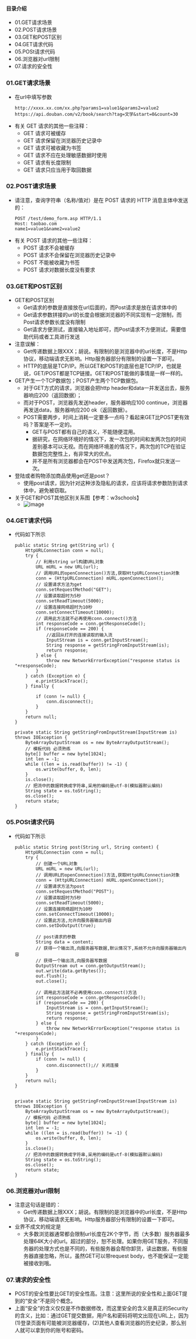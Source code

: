 #### 目录介绍
- 01.GET请求场景
- 02.POST请求场景
- 03.GET和POST区别
- 04.GET请求代码
- 05.POSt请求代码
- 06.浏览器对url限制
- 07.请求的安全性





### 01.GET请求场景
- 在url中填写参数
    ```
    http://xxxx.xx.com/xx.php?params1=value1&params2=value2
    https://api.douban.com/v2/book/search?tag=文学&start=0&count=30
    ```
- 有关 GET 请求的其他一些注释：
    - GET 请求可被缓存
    - GET 请求保留在浏览器历史记录中
    - GET 请求可被收藏为书签
    - GET 请求不应在处理敏感数据时使用
    - GET 请求有长度限制
    - GET 请求只应当用于取回数据





### 02.POST请求场景
- 请注意，查询字符串（名称/值对）是在 POST 请求的 HTTP 消息主体中发送的：
    ```
    POST /test/demo_form.asp HTTP/1.1
    Host: taobao.com
    name1=value1&name2=value2
    ```
- 有关 POST 请求的其他一些注释：
    - POST 请求不会被缓存
    - POST 请求不会保留在浏览器历史记录中
    - POST 不能被收藏为书签
    - POST 请求对数据长度没有要求





### 03.GET和POST区别
- GET和POST区别
    - Get请求的参数是直接放在url后面的，而Post请求是放在请求体中的
    - Get请求参数拼接的url的长度会根据浏览器的不同实现有一定限制，而Post请求参数长度没有限制
    - Get请求方便测试，直接输入地址即可，而Post请求不方便测试，需要借助代码或者工具进行发送
- 注意误解：
    - Get传递数据上限XXX；胡说。有限制的是浏览器中的url长度，不是Http协议，移动端请求无影响。Http服务器部分有限制的设置一下即可。
    - HTTP的底层是TCP/IP。所以GET和POST的底层也是TCP/IP，也就是说，GET/POST都是TCP链接。GET和POST能做的事情是一样一样的。
- GET产生一个TCP数据包；POST产生两个TCP数据包。
    - 对于GET方式的请求，浏览器会把http header和data一并发送出去，服务器响应200（返回数据）；
    - 而对于POST，浏览器先发送header，服务器响应100 continue，浏览器再发送data，服务器响应200 ok（返回数据）。
    - POST需要两步，时间上消耗一定要多一点吗？看起来GET比POST更有效吗？答案是不一定的。
        - GET与POST都有自己的语义，不能随便混用。
        - 据研究，在网络环境好的情况下，发一次包的时间和发两次包的时间差别基本可以无视。而在网络环境差的情况下，两次包的TCP在验证数据包完整性上，有非常大的优点。
        - 并不是所有浏览器都会在POST中发送两次包，Firefox就只发送一次。
- 登陆或者购物添加商品使用get还是post？
    - 使用post请求，因为针对这种涉及隐私的请求，应该将请求参数防到请求体中，避免被窃取。
- 关于GET和POST其他区别关系图【参考：w3schools】
    - ![image](https://upload-images.jianshu.io/upload_images/4432347-804cbed9d426a27e.png?imageMogr2/auto-orient/strip%7CimageView2/2/w/1240)



### 04.GET请求代码
- 代码如下所示
    ```
    public static String get(String url) {
        HttpURLConnection conn = null;
        try {
            // 利用string url构建URL对象
            URL mURL = new URL(url);
            // 调用URL的openConnection()方法,获取HttpURLConnection对象
            conn = (HttpURLConnection) mURL.openConnection();
            // 设置请求方法为get
            conn.setRequestMethod("GET");
            // 设置读取超时为5秒
            conn.setReadTimeout(5000);
            // 设置连接网络超时为10秒
            conn.setConnectTimeout(10000);
            // 调用此方法就不必再使用conn.connect()方法
            int responseCode = conn.getResponseCode();
            if (responseCode == 200) {
                //返回从打开的连接读取的输入流
                InputStream is = conn.getInputStream();
                String response = getStringFromInputStream(is);
                return response;
            } else {
                throw new NetworkErrorException("response status is "+responseCode);
            }
        } catch (Exception e) {
            e.printStackTrace();
        } finally {
    
            if (conn != null) {
                conn.disconnect();
            }
        }
        return null;
    }
    
    private static String getStringFromInputStream(InputStream is) throws IOException {
        ByteArrayOutputStream os = new ByteArrayOutputStream();
        // 模板代码 必须熟练
        byte[] buffer = new byte[1024];
        int len = -1;
        while ((len = is.read(buffer)) != -1) {
            os.write(buffer, 0, len);
        }
        is.close();
        // 把流中的数据转换成字符串,采用的编码是utf-8(模拟器默认编码)
        String state = os.toString();
        os.close();
        return state;
    }
    ```



### 05.POSt请求代码
- 代码如下所示
    ```
    public static String post(String url, String content) {
        HttpURLConnection conn = null;
        try {
            // 创建一个URL对象
            URL mURL = new URL(url);
            // 调用URL的openConnection()方法,获取HttpURLConnection对象
            conn = (HttpURLConnection) mURL.openConnection();
            // 设置请求方法为post
            conn.setRequestMethod("POST");
            // 设置读取超时为5秒
            conn.setReadTimeout(5000);
            // 设置连接网络超时为10秒
            conn.setConnectTimeout(10000);
            // 设置此方法,允许向服务器输出内容
            conn.setDoOutput(true);
    
            // post请求的参数
            String data = content;
            // 获得一个输出流,向服务器写数据,默认情况下,系统不允许向服务器输出内容
            // 获得一个输出流,向服务器写数据
            OutputStream out = conn.getOutputStream();
            out.write(data.getBytes());
            out.flush();
            out.close();
    
            // 调用此方法就不必再使用conn.connect()方法
            int responseCode = conn.getResponseCode();
            if (responseCode == 200) {
                InputStream is = conn.getInputStream();
                String response = getStringFromInputStream(is);
                return response;
            } else {
                throw new NetworkErrorException("response status is "+responseCode);
            }
        } catch (Exception e) {
            e.printStackTrace();
        } finally {
            if (conn != null) {
                conn.disconnect();// 关闭连接
            }
        }
        return null;
    }
    
    
    private static String getStringFromInputStream(InputStream is) throws IOException {
        ByteArrayOutputStream os = new ByteArrayOutputStream();
        // 模板代码 必须熟练
        byte[] buffer = new byte[1024];
        int len = -1;
        while ((len = is.read(buffer)) != -1) {
            os.write(buffer, 0, len);
        }
        is.close();
        // 把流中的数据转换成字符串,采用的编码是utf-8(模拟器默认编码)
        String state = os.toString();
        os.close();
        return state;
    }
    ```


### 06.浏览器对url限制
- 注意这句话是错的：
    - Get传递数据上限XXX；胡说。有限制的是浏览器中的url长度，不是Http协议，移动端请求无影响。Http服务器部分有限制的设置一下即可。
- 业界不成文的规定是
    - 大多数浏览器通常都会限制url长度在2K个字节，而（大多数）服务器最多处理64K大小的url。超过的部分，恕不处理。如果你用GET服务，不同服务器的处理方式也是不同的，有些服务器会帮你卸货，读出数据，有些服务器直接忽略，所以，虽然GET可以带request body，也不能保证一定能被接收到哦。


### 07.请求的安全性
- POST的安全性要比GET的安全性高。注意：这里所说的安全性和上面GET提到的“安全”不是同个概念。
- 上面“安全”的含义仅仅是不作数据修改，而这里安全的含义是真正的Security的含义，比如：通过GET提交数据，用户名和密码将明文出现在URL上，因为(1)登录页面有可能被浏览器缓存，(2)其他人查看浏览器的历史纪录，那么别人就可以拿到你的账号和密码。



